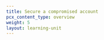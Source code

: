 ```yaml
---
title: Secure a compromised account
pcx_content_type: overview
weight: 5
layout: learning-unit
---
```


